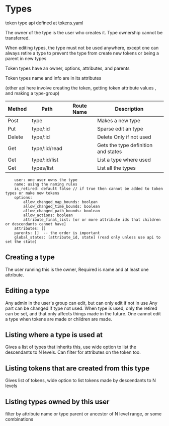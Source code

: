 #  Types

token type api defined at [tokens.yaml](../../../api-docs/tokens.yaml)

The owner of the type is the user who creates it. Type ownership cannot be transferred.

When editing types, the type must not be used anywhere, except one can always retire a type to prevent
the type from create new tokens or being a parent in new types


Token types have an owner, options, attributes, and parents

Token types name and info are in its attributes

(other api here involve creating the token, getting token attribute values , and making a type-group)

| Method | Path          | Route Name | Description                         |
|--------|---------------|------------|-------------------------------------|
| Post   | type          |            | Makes a new type                    |
| Put    | type/:id      |            | Sparse edit an type                 |
| Delete | type/:id      |            | Delete Only if not used             |
| Get    | type/:id/read |            | Gets the type definition and states |
| Get    | type/:id/list |            | List a type where used              |
| Get    | types/list    |            | List all the types                  |

    
        user: one user owns the type
        name: using the naming rules
        is_retired: default false // if true then cannot be added to token types or make new tokens
        options:
            allow_changed_map_bounds: boolean
            allow_changed_time_bounds: boolean
            allow_changed_path_bounds: boolean
            allow_actions: boolean
            attribute_final_list: [or or more attribute ids that children or descendants cannot have]
        attributes: []
        parents: []  -- the order is important
        global_states: [attribute_id, state] (read only unless use api to set the state)


## Creating a type
The user running this is the owner,
Required is name and at least one attribute.



## Editing a type

Any admin in the user's group can edit, but can only edit if not in use
Any part can be changed if type not used.
When type is used, only the retired can be set, and that only affects things made in the future.
One cannot edit a type when tokens are made or children are made.



## Listing where a type is used at

Gives a list of types that inherits this, use wide option to list the descendants to N levels.
Can filter for attributes on the token too. 

## Listing tokens that are created from this type

Gives list of tokens, wide option to list tokens made by descendants to N levels

## Listing types owned by this user

filter by attribute name or type parent or ancestor of N level range, or some combinations

